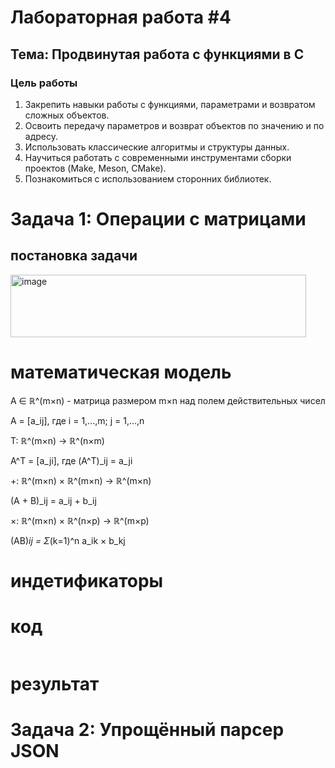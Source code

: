 # Лабораторная работа #4 


## Тема: Продвинутая работа с функциями в C



### Цель работы
1. Закрепить навыки работы с функциями, параметрами и возвратом сложных объектов.
2. Освоить передачу параметров и возврат объектов по значению и по адресу.
3. Использовать классические алгоритмы и структуры данных.
4. Научиться работать с современными инструментами сборки проектов (Make, Meson, CMake).
5. Познакомиться с использованием сторонних библиотек.

# Задача 1: Операции с матрицами
## постановка задачи
<img width="473" height="100" alt="image" src="https://github.com/user-attachments/assets/2b3fedae-a6a0-4193-a959-0db7dfa48316" />

# математическая модель
A ∈ ℝ^(m×n) - матрица размером m×n над полем действительных чисел

A = [a_ij], где i = 1,...,m; j = 1,...,n

T: ℝ^(m×n) → ℝ^(n×m)

A^T = [a_ji], где (A^T)_ij = a_ji

+: ℝ^(m×n) × ℝ^(m×n) → ℝ^(m×n)

(A + B)_ij = a_ij + b_ij

×: ℝ^(m×n) × ℝ^(n×p) → ℝ^(m×p)

(AB)_ij = Σ_(k=1)^n a_ik × b_kj

# индетификаторы



# код

```c

```
# результат 


# Задача 2: Упрощённый парсер JSON

